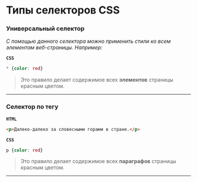 # Типы селекторов CSS

### Универсальный селектор
*С помощью данного селектора можно применить стили ко всем элементам веб-страницы. Например:*

**`CSS`**
```css
* {color: red}
```
> Это правило делает содержимое всех **элементов** страницы красным цветом.
***

### Селектор по тегу

**`HTML`**
```html
<p>Далеко-далеко за словесными горами в стране.</p>
```
**`CSS`**
```css
p {color: red}
```
> Это правило делает содержимое всех **параграфов** страницы красным цветом.
***
